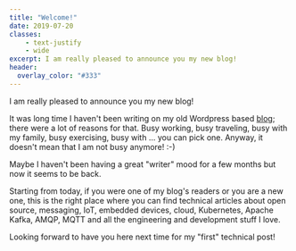 ```yaml
---
title: "Welcome!"
date: 2019-07-20
classes:
    - text-justify
    - wide
excerpt: I am really pleased to announce you my new blog!
header:
  overlay_color: "#333"
---
```


I am really pleased to announce you my new blog!

It was long time I haven't been writing on my old Wordpress based [blog][old blog]; there were a lot of reasons for that.
Busy working, busy traveling, busy with my family, busy exercising, busy with ... you can pick one.
Anyway, it doesn't mean that I am not busy anymore! :-)

Maybe I haven't been having a great "writer" mood for a few months but now it seems to be back.

Starting from today, if you were one of my blog's readers or you are a new one, this is the right place where you can find technical articles about open source, messaging, IoT, embedded devices, cloud, Kubernetes, Apache Kafka, AMQP, MQTT and all the engineering and development stuff I love.

Looking forward to have you here next time for my "first" technical post!

[old blog]: https://paolopatierno.wordpress.com/